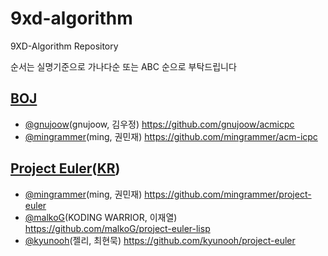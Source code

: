 # 9xd-algorithm
9XD-Algorithm Repository

순서는 실명기준으로 가나다순 또는 ABC 순으로 부탁드립니다


## [BOJ](https://www.acmicpc.net/)
- [@gnujoow](https://github.com/gnujoow)(gnujoow, 김우정) https://github.com/gnujoow/acmicpc
- [@mingrammer](https://github.com/mingrammer)(ming, 권민재) https://github.com/mingrammer/acm-icpc


## [Project Euler](https://projecteuler.net/)([KR](http://euler.synap.co.kr/))
- [@mingrammer](https://github.com/mingrammer)(ming, 권민재) https://github.com/mingrammer/project-euler
- [@malkoG](https://github.com/malkoG)(KODING WARRIOR, 이재열) https://github.com/malkoG/project-euler-lisp
- [@kyunooh](https://github.com/kyunooh)(젤리, 최현묵) https://github.com/kyunooh/project-euler 
